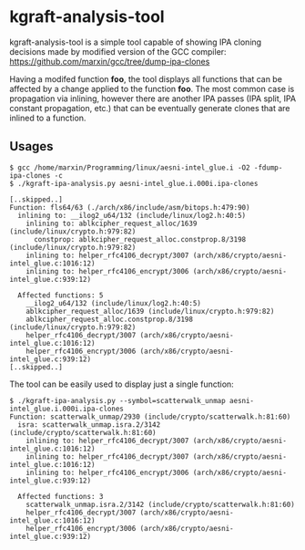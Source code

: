 # kgraft-analysis-tool

kgraft-analysis-tool is a simple tool capable of showing IPA cloning
decisions made by modified version of the GCC compiler:
https://github.com/marxin/gcc/tree/dump-ipa-clones

Having a modifed function __foo__, the tool displays all functions that
can be affected by a change applied to the function __foo__.
The most common case is propagation via inlining, however there are
another IPA passes (IPA split, IPA constant propagation, etc.)
that can be eventually generate clones that are inlined to a function.

## Usages

```
$ gcc /home/marxin/Programming/linux/aesni-intel_glue.i -O2 -fdump-ipa-clones -c
$ ./kgraft-ipa-analysis.py aesni-intel_glue.i.000i.ipa-clones

[..skipped..]
Function: fls64/63 (./arch/x86/include/asm/bitops.h:479:90)
  inlining to: __ilog2_u64/132 (include/linux/log2.h:40:5)
    inlining to: ablkcipher_request_alloc/1639 (include/linux/crypto.h:979:82)
      constprop: ablkcipher_request_alloc.constprop.8/3198 (include/linux/crypto.h:979:82)
    inlining to: helper_rfc4106_decrypt/3007 (arch/x86/crypto/aesni-intel_glue.c:1016:12)
    inlining to: helper_rfc4106_encrypt/3006 (arch/x86/crypto/aesni-intel_glue.c:939:12)

  Affected functions: 5
    __ilog2_u64/132 (include/linux/log2.h:40:5)
    ablkcipher_request_alloc/1639 (include/linux/crypto.h:979:82)
    ablkcipher_request_alloc.constprop.8/3198 (include/linux/crypto.h:979:82)
    helper_rfc4106_decrypt/3007 (arch/x86/crypto/aesni-intel_glue.c:1016:12)
    helper_rfc4106_encrypt/3006 (arch/x86/crypto/aesni-intel_glue.c:939:12)
[..skipped..]
```

The tool can be easily used to display just a single function:

```
$ ./kgraft-ipa-analysis.py --symbol=scatterwalk_unmap aesni-intel_glue.i.000i.ipa-clones
Function: scatterwalk_unmap/2930 (include/crypto/scatterwalk.h:81:60)
  isra: scatterwalk_unmap.isra.2/3142 (include/crypto/scatterwalk.h:81:60)
    inlining to: helper_rfc4106_decrypt/3007 (arch/x86/crypto/aesni-intel_glue.c:1016:12)
    inlining to: helper_rfc4106_decrypt/3007 (arch/x86/crypto/aesni-intel_glue.c:1016:12)
    inlining to: helper_rfc4106_encrypt/3006 (arch/x86/crypto/aesni-intel_glue.c:939:12)

  Affected functions: 3
    scatterwalk_unmap.isra.2/3142 (include/crypto/scatterwalk.h:81:60)
    helper_rfc4106_decrypt/3007 (arch/x86/crypto/aesni-intel_glue.c:1016:12)
    helper_rfc4106_encrypt/3006 (arch/x86/crypto/aesni-intel_glue.c:939:12)
```
